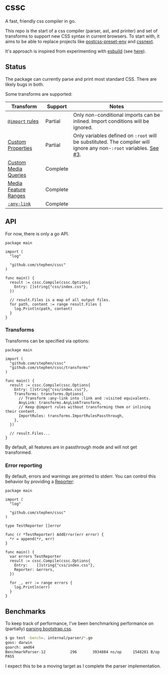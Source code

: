 # cssc
A fast, friendly css compiler in go.

This repo is the start of a css compiler (parser, ast, and printer) and set of transforms to support new CSS syntax in current browsers. To
start with, it aims to be able to replace projects like [postcss-preset-env](https://github.com/csstools/postcss-preset-env) and [cssnext](https://github.com/MoOx/postcss-cssnext).

It's approach is inspired from experimenting with [esbuild](https://github.com/evanw/esbuild) (see [here](https://github.com/evanw/esbuild/issues/111#issuecomment-673115702)).

## Status
The package can currently parse and print most standard CSS. There are likely bugs in both.

Some transforms are supported:

| Transform  | Support | Notes |
| ------------- | ------------- | ------------- |
| [`@import` rules](https://www.w3.org/TR/css-cascade-4) | Partial | Only non-conditional imports can be inlined. Import conditions will be ignored. |
| [Custom Properties](https://www.w3.org/TR/css-variables-1/) | Partial | Only variables defined on `:root` will be substituted. The compiler will ignore any non-`:root` variables. [See #3](https://github.com/stephen/cssc/issues/3). |
| [Custom Media Queries](https://www.w3.org/TR/mediaqueries-5/#custom-mq) | Complete | |
| [Media Feature Ranges](https://www.w3.org/TR/mediaqueries-4/#mq-min-max) | Complete | |
| [`:any-link`](https://www.w3.org/TR/selectors-4/#the-any-link-pseudo) | Complete | |

## API
For now, there is only a go API.

```golang
package main

import (
  "log"

  "github.com/stephen/cssc"
)

func main() {
  result := cssc.Compile(cssc.Options{
    Entry: []string{"css/index.css"},
  })

  // result.Files is a map of all output files.
  for path, content := range result.Files {
    log.Println(path, content)
  }
}
```

### Transforms
Transforms can be specified via options:
```golang
package main

import (
  "github.com/stephen/cssc"
  "github.com/stephen/cssc/transforms"
)

func main() {
  result := cssc.Compile(cssc.Options{
    Entry: []string{"css/index.css"},
    Transforms: transforms.Options{
      // Transform :any-link into :link and :visited equivalents.
      AnyLink: transforms.AnyLinkTransform,
      // Keep @import rules without transforming them or inlining their content.
      ImportRules: transforms.ImportRulesPassthrough,
    },
  })

  // result.Files...
}
```

By default, all features are in passthrough mode and will not get transformed.

### Error reporting
By default, errors and warnings are printed to stderr. You can control this behavior by providing a [Reporter](https://pkg.go.dev/github.com/stephen/cssc?tab=doc#Reporter):
```golang
package main

import (
  "log"

  "github.com/stephen/cssc"
)

type TestReporter []error

func (r *TestReporter) AddError(err error) {
  *r = append(*r, err)
}

func main() {
  var errors TestReporter
  result := cssc.Compile(cssc.Options{
    Entry:    []string{"css/index.css"},
    Reporter: &errors,
  })

  for _, err := range errors {
    log.Println(err)
  }
}
```


## Benchmarks
To keep track of performance, I've been benchmarking performance on (partially) [parsing bootstrap.css](https://github.com/postcss/benchmark).

```bash
$ go test -bench=. internal/parser/*.go
goos: darwin
goarch: amd64
BenchmarkParser-12    	     296	   3934884 ns/op	 1548281 B/op	   45916 allocs/op
PASS
```

I expect this to be a moving target as I complete the parser implementation.
